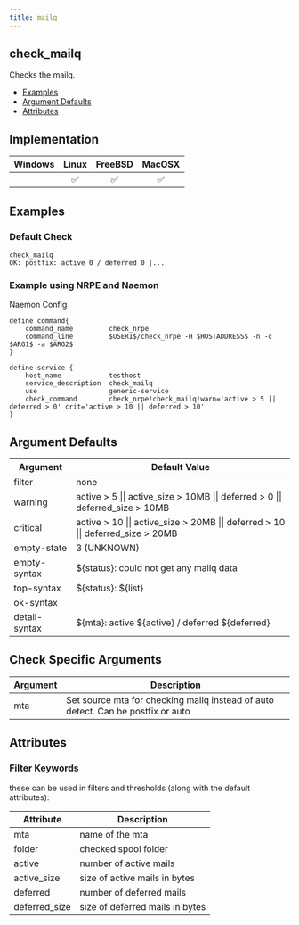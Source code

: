 ```yaml
---
title: mailq
---
```


## check_mailq

Checks the mailq.

- [Examples](#examples)
- [Argument Defaults](#argument-defaults)
- [Attributes](#attributes)

## Implementation

| Windows | Linux              | FreeBSD            | MacOSX             |
|:-------:|:------------------:|:------------------:|:------------------:|
|         | :white_check_mark: | :white_check_mark: | :white_check_mark: |

## Examples

### Default Check

    check_mailq
    OK: postfix: active 0 / deferred 0 |...

### Example using NRPE and Naemon

Naemon Config

    define command{
        command_name         check_nrpe
        command_line         $USER1$/check_nrpe -H $HOSTADDRESS$ -n -c $ARG1$ -a $ARG2$
    }

    define service {
        host_name            testhost
        service_description  check_mailq
        use                  generic-service
        check_command        check_nrpe!check_mailq!warn='active > 5 || deferred > 0' crit='active > 10 || deferred > 10'
    }

## Argument Defaults

| Argument      | Default Value                                                                    |
| ------------- | -------------------------------------------------------------------------------- |
| filter        | none                                                                             |
| warning       | active > 5 \|\| active_size > 10MB \|\| deferred > 0 \|\| deferred_size > 10MB   |
| critical      | active > 10 \|\| active_size > 20MB \|\| deferred > 10 \|\| deferred_size > 20MB |
| empty-state   | 3 (UNKNOWN)                                                                      |
| empty-syntax  | \${status}: could not get any mailq data                                         |
| top-syntax    | \${status}: \${list}                                                             |
| ok-syntax     |                                                                                  |
| detail-syntax | \${mta}: active \${active} / deferred \${deferred}                               |

## Check Specific Arguments

| Argument | Description                                                                      |
| -------- | -------------------------------------------------------------------------------- |
| mta      | Set source mta for checking mailq instead of auto detect. Can be postfix or auto |

## Attributes

### Filter Keywords

these can be used in filters and thresholds (along with the default attributes):

| Attribute     | Description                     |
| ------------- | ------------------------------- |
| mta           | name of the mta                 |
| folder        | checked spool folder            |
| active        | number of active mails          |
| active_size   | size of active mails in bytes   |
| deferred      | number of deferred mails        |
| deferred_size | size of deferred mails in bytes |
